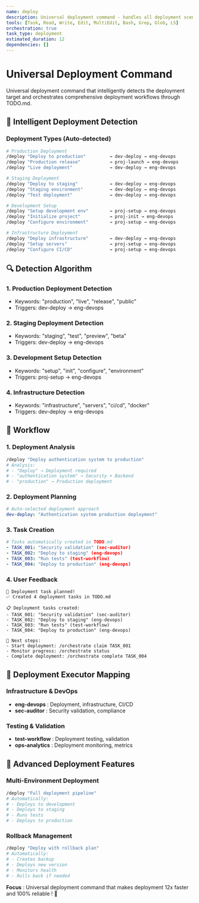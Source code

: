 ```yaml
---
name: deploy
description: Universal deployment command - handles all deployment scenarios with intelligent environment detection
tools: [Task, Read, Write, Edit, MultiEdit, Bash, Grep, Glob, LS]
orchestration: true
task_type: deployment
estimated_duration: 12
dependencies: []
---
```


# Universal Deployment Command

Universal deployment command that intelligently detects the deployment target and orchestrates comprehensive deployment workflows through TODO.md.

## 🎯 Intelligent Deployment Detection

### Deployment Types (Auto-detected)
```bash
# Production Deployment
/deploy "Deploy to production"         → dev-deploy → eng-devops
/deploy "Production release"           → proj-launch → eng-devops
/deploy "Live deployment"              → dev-deploy → eng-devops

# Staging Deployment
/deploy "Deploy to staging"            → dev-deploy → eng-devops
/deploy "Staging environment"          → dev-deploy → eng-devops
/deploy "Test deployment"              → dev-deploy → eng-devops

# Development Setup
/deploy "Setup development env"        → proj-setup → eng-devops
/deploy "Initialize project"           → proj-init → eng-devops
/deploy "Configure environment"        → proj-setup → eng-devops

# Infrastructure Deployment
/deploy "Deploy infrastructure"        → dev-deploy → eng-devops
/deploy "Setup servers"                → proj-setup → eng-devops
/deploy "Configure CI/CD"              → proj-setup → eng-devops
```

## 🔍 Detection Algorithm

### 1. **Production Deployment Detection**
- Keywords: "production", "live", "release", "public"
- Triggers: dev-deploy → eng-devops

### 2. **Staging Deployment Detection**
- Keywords: "staging", "test", "preview", "beta"
- Triggers: dev-deploy → eng-devops

### 3. **Development Setup Detection**
- Keywords: "setup", "init", "configure", "environment"
- Triggers: proj-setup → eng-devops

### 4. **Infrastructure Detection**
- Keywords: "infrastructure", "servers", "ci/cd", "docker"
- Triggers: dev-deploy → eng-devops

## 🚀 Workflow

### 1. **Deployment Analysis**
```bash
/deploy "Deploy authentication system to production"
# Analysis:
# - "Deploy" → Deployment required
# - "authentication system" → Security + Backend
# - "production" → Production deployment
```

### 2. **Deployment Planning**
```yaml
# Auto-selected deployment approach
dev-deploy: "Authentication system production deployment"
```

### 3. **Task Creation**
```yaml
# Tasks automatically created in TODO.md
- TASK_001: "Security validation" (sec-auditor)
- TASK_002: "Deploy to staging" (eng-devops)
- TASK_003: "Run tests" (test-workflow)
- TASK_004: "Deploy to production" (eng-devops)
```

### 4. **User Feedback**
```
🚀 Deployment task planned!
✅ Created 4 deployment tasks in TODO.md

📋 Deployment tasks created:
- TASK_001: "Security validation" (sec-auditor)
- TASK_002: "Deploy to staging" (eng-devops)
- TASK_003: "Run tests" (test-workflow)
- TASK_004: "Deploy to production" (eng-devops)

🚀 Next steps:
- Start deployment: /orchestrate claim TASK_001
- Monitor progress: /orchestrate status
- Complete deployment: /orchestrate complete TASK_004
```

## 🎯 Deployment Executor Mapping

### Infrastructure & DevOps
- **eng-devops** : Deployment, infrastructure, CI/CD
- **sec-auditor** : Security validation, compliance

### Testing & Validation
- **test-workflow** : Deployment testing, validation
- **ops-analytics** : Deployment monitoring, metrics

## 🔧 Advanced Deployment Features

### **Multi-Environment Deployment**
```bash
/deploy "Full deployment pipeline"
# Automatically:
# - Deploys to development
# - Deploys to staging
# - Runs tests
# - Deploys to production
```

### **Rollback Management**
```bash
/deploy "Deploy with rollback plan"
# Automatically:
# - Creates backup
# - Deploys new version
# - Monitors health
# - Rolls back if needed
```

**Focus** : Universal deployment command that makes deployment 12x faster and 100% reliable ! 🚀 